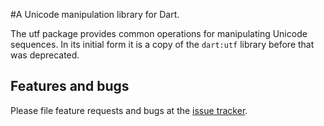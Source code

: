 #A Unicode manipulation library for Dart.

The utf package provides common operations for manipulating Unicode sequences.
In its initial form it is a copy of the `dart:utf` library before that was
deprecated.

## Features and bugs

Please file feature requests and bugs at the [issue tracker][tracker].

[tracker]: https://github.com/dart-lang/utf/issues
